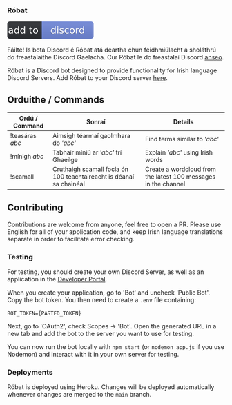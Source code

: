 ### Róbat

[![Add to Discord](https://raw.githubusercontent.com/soceanainn/github-badges/main/badges/discord-bot.svg)](https://discord.com/api/oauth2/authorize?client_id=824660083790315520&permissions=0&scope=bot)

Fáilte! Is bota Discord é Róbat atá deartha chun feidhmiúlacht a sholáthrú do freastalaithe Discord Gaelacha. Cur Róbat le do freastalaí Discord [anseo](https://discord.com/api/oauth2/authorize?client_id=824660083790315520&permissions=0&scope=bot).

Róbat is a Discord bot designed to provide functionality for Irish language Discord Servers. Add Róbat to your Discord server [here](https://discord.com/api/oauth2/authorize?client_id=824660083790315520&permissions=0&scope=bot).

## Orduithe / Commands

| Ordú / Command    | Sonraí | Details |
|-------------------|---|---|
| !teasáras _abc_   | Aimsigh téarmaí gaolmhara do _'abc'_ | Find terms similar to _'abc'_ |
| !mínigh _abc_     | Tabhair míniú ar _'abc'_ trí Ghaeilge | Explain _'abc'_ using Irish words |
| !scamall          | Cruthaigh scamall focla ón 100 teachtaireacht is déanaí sa chainéal | Create a wordcloud from the latest 100 messages in the channel |

## Contributing
Contributions are welcome from anyone, feel free to open a PR. Please use English for all of your application code,
and keep Irish language translations separate in order to facilitate error checking.

### Testing
For testing, you should create your own Discord Server, as well as an application in the [Developer Portal](https://discord.com/developers/applications).

When you create your application, go to 'Bot' and uncheck 'Public Bot'. Copy the bot token. You then need to create a `.env` file containing:
```
BOT_TOKEN={PASTED_TOKEN}
```

Next, go to 'OAuth2', check Scopes -> 'Bot'. Open the generated URL in a new tab and add the bot to the server you want to use for testing.

You can now run the bot locally with `npm start` (or `nodemon app.js` if you use Nodemon) and interact with it in your own server for testing.

### Deployments

Róbat is deployed using Heroku. Changes will be deployed automatically whenever changes are merged to the `main` branch.
